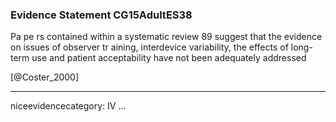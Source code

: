 ### Evidence Statement CG15AdultES38
Pa pe rs contained within a systematic review 89 suggest that the evidence on issues of observer tr aining, interdevice variability, the effects of long-term use and patient acceptability have not been adequately addressed

[@Coster_2000]

---
niceevidencecategory: IV
...


